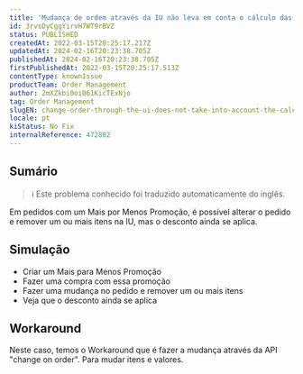 ```yaml
---
title: 'Mudança de ordem através da IU não leva em conta o cálculo das promoções.'
id: 3rvsDyCggYirvH7WT9rBVZ
status: PUBLISHED
createdAt: 2022-03-15T20:25:17.217Z
updatedAt: 2024-02-16T20:23:38.705Z
publishedAt: 2024-02-16T20:23:38.705Z
firstPublishedAt: 2022-03-15T20:25:17.513Z
contentType: knownIssue
productTeam: Order Management
author: 2mXZkbi0oi061KicTExNjo
tag: Order Management
slugEN: change-order-through-the-ui-does-not-take-into-account-the-calculation-of-promotions-take-3-pay-2
locale: pt
kiStatus: No Fix
internalReference: 472882
---
```


## Sumário

>ℹ️ Este problema conhecido foi traduzido automaticamente do inglês.


Em pedidos com um Mais por Menos Promoção, é possível alterar o pedido e remover um ou mais itens na IU, mas o desconto ainda se aplica.



## Simulação


- Criar um Mais para Menos Promoção
- Fazer uma compra com essa promoção
- Fazer uma mudança no pedido e remover um ou mais itens
- Veja que o desconto ainda se aplica



## Workaround


Neste caso, temos o Workaround que é fazer a mudança através da API "change on order". Para mudar itens e valores.

